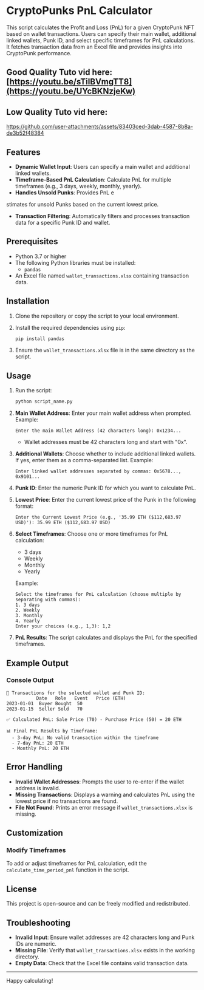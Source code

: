 
# CryptoPunks PnL Calculator

This script calculates the Profit and Loss (PnL) for a given CryptoPunk NFT based on wallet transactions. Users can specify their main wallet, additional linked wallets, Punk ID, and select specific timeframes for PnL calculations. It fetches transaction data from an Excel file and provides insights into CryptoPunk performance.

## Good Quality Tuto vid here: [https://youtu.be/sTiIBVmgTT8](https://youtu.be/UYcBKNzjeKw)

## Low Quality Tuto vid here:
https://github.com/user-attachments/assets/83403ced-3dab-4587-8b8a-de3b52f48384

## Features

- **Dynamic Wallet Input**: Users can specify a main wallet and additional linked wallets.
- **Timeframe-Based PnL Calculation**: Calculate PnL for multiple timeframes (e.g., 3 days, weekly, monthly, yearly).
- **Handles Unsold Punks**: Provides PnL e



stimates for unsold Punks based on the current lowest price.
- **Transaction Filtering**: Automatically filters and processes transaction data for a specific Punk ID and wallet.

## Prerequisites

- Python 3.7 or higher
- The following Python libraries must be installed:
  - `pandas`
- An Excel file named `wallet_transactions.xlsx` containing transaction data.

## Installation

1. Clone the repository or copy the script to your local environment.

2. Install the required dependencies using `pip`:

   ```bash
   pip install pandas
   ```

3. Ensure the `wallet_transactions.xlsx` file is in the same directory as the script.

## Usage

1. Run the script:

   ```bash
   python script_name.py
   ```

2. **Main Wallet Address**: Enter your main wallet address when prompted. Example:

   ```
   Enter the main Wallet Address (42 characters long): 0x1234...
   ```

   - Wallet addresses must be 42 characters long and start with "0x".

3. **Additional Wallets**: Choose whether to include additional linked wallets. If yes, enter them as a comma-separated list. Example:

   ```
   Enter linked wallet addresses separated by commas: 0x5678..., 0x9101...
   ```

4. **Punk ID**: Enter the numeric Punk ID for which you want to calculate PnL.

5. **Lowest Price**: Enter the current lowest price of the Punk in the following format:

   ```
   Enter the Current Lowest Price (e.g., '35.99 ETH ($112,683.97 USD)'): 35.99 ETH ($112,683.97 USD)
   ```

6. **Select Timeframes**: Choose one or more timeframes for PnL calculation:

   - 3 days
   - Weekly
   - Monthly
   - Yearly

   Example:

   ```
   Select the timeframes for PnL calculation (choose multiple by separating with commas):
   1. 3 days
   2. Weekly
   3. Monthly
   4. Yearly
   Enter your choices (e.g., 1,3): 1,2
   ```

7. **PnL Results**: The script calculates and displays the PnL for the specified timeframes.

## Example Output

### Console Output

```
📜 Transactions for the selected wallet and Punk ID:
           Date   Role   Event   Price (ETH)
2023-01-01  Buyer Bought  50
2023-01-15  Seller Sold   70

✅ Calculated PnL: Sale Price (70) - Purchase Price (50) = 20 ETH

📊 Final PnL Results by Timeframe:
  - 3-day PnL: No valid transaction within the timeframe
  - 7-day PnL: 20 ETH
  - Monthly PnL: 20 ETH
```

## Error Handling

- **Invalid Wallet Addresses**: Prompts the user to re-enter if the wallet address is invalid.
- **Missing Transactions**: Displays a warning and calculates PnL using the lowest price if no transactions are found.
- **File Not Found**: Prints an error message if `wallet_transactions.xlsx` is missing.

## Customization

### Modify Timeframes

To add or adjust timeframes for PnL calculation, edit the `calculate_time_period_pnl` function in the script.

## License

This project is open-source and can be freely modified and redistributed.

## Troubleshooting

- **Invalid Input**: Ensure wallet addresses are 42 characters long and Punk IDs are numeric.
- **Missing File**: Verify that `wallet_transactions.xlsx` exists in the working directory.
- **Empty Data**: Check that the Excel file contains valid transaction data.

---

Happy calculating!

